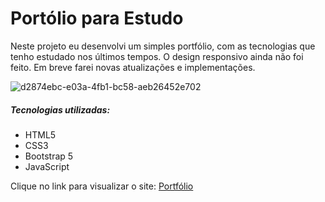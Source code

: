 <h1>Portólio para Estudo</h1>

<p>Neste projeto eu desenvolvi um simples portfólio, com as tecnologias que tenho estudado nos últimos tempos. O design responsivo ainda não foi feito. Em breve farei novas atualizações e implementações.</p>

![d2874ebc-e03a-4fb1-bc58-aeb26452e702](https://user-images.githubusercontent.com/98996482/171206136-592a3b4c-4ee4-4241-adcf-7b8d8d8b8df4.jpg)

<h5>Tecnologias utilizadas:</h5>
<ul>
  <li>HTML5</li>
  <li>CSS3</li>
  <li>Bootstrap 5</li>
  <li>JavaScript</li>
</ul>

  
<p>Clique no link para visualizar o site: <a href="https://portfolio-gabriel-zanotti.netlify.app/" target="_blank">Portfólio</a></p>
